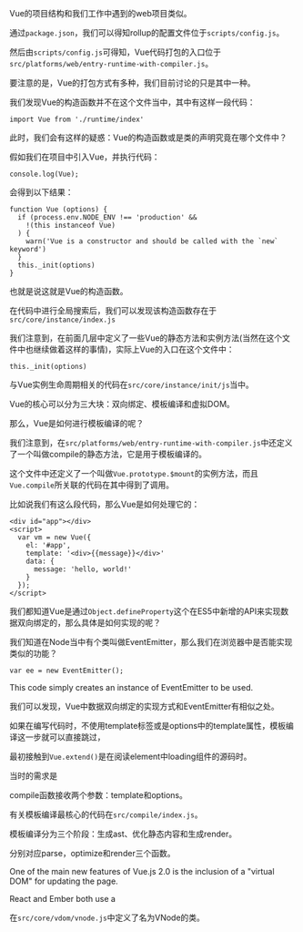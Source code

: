 Vue的项目结构和我们工作中遇到的web项目类似。

通过`package.json`，我们可以得知rollup的配置文件位于`scripts/config.js`。

然后由`scripts/config.js`可得知，Vue代码打包的入口位于`src/platforms/web/entry-runtime-with-compiler.js`。

要注意的是，Vue的打包方式有多种，我们目前讨论的只是其中一种。

我们发现Vue的构造函数并不在这个文件当中，其中有这样一段代码：

    import Vue from './runtime/index'

此时，我们会有这样的疑惑：Vue的构造函数或是类的声明究竟在哪个文件中？

假如我们在项目中引入Vue，并执行代码：

    console.log(Vue);
    
会得到以下结果：

    function Vue (options) {
      if (process.env.NODE_ENV !== 'production' &&
        !(this instanceof Vue)
      ) {
        warn('Vue is a constructor and should be called with the `new` keyword')
      }
      this._init(options)
    }
    
也就是说这就是Vue的构造函数。

在代码中进行全局搜索后，我们可以发现该构造函数存在于`src/core/instance/index.js`

我们注意到，在前面几层中定义了一些Vue的静态方法和实例方法(当然在这个文件中也继续做着这样的事情)，实际上Vue的入口在这个文件中：

    this._init(options)
    
与Vue实例生命周期相关的代码在`src/core/instance/init/js`当中。

Vue的核心可以分为三大块：双向绑定、模板编译和虚拟DOM。

那么，Vue是如何进行模板编译的呢？

我们注意到，在`src/platforms/web/entry-runtime-with-compiler.js`中还定义了一个叫做compile的静态方法，它是用于模板编译的。

这个文件中还定义了一个叫做`Vue.prototype.$mount`的实例方法，而且`Vue.compile`所关联的代码在其中得到了调用。

比如说我们有这么段代码，那么Vue是如何处理它的：

    <div id="app"></div>
    <script>
      var vm = new Vue({
        el: '#app',
        template: '<div>{{message}}</div>'
        data: {
          message: 'hello, world!'
        }
      });
    </script>
    
    
我们都知道Vue是通过`Object.defineProperty`这个在ES5中新增的API来实现数据双向绑定的，那么具体是如何实现的呢？

我们知道在Node当中有个类叫做EventEmitter，那么我们在浏览器中是否能实现类似的功能？

    var ee = new EventEmitter();
    
This code simply creates an instance of EventEmitter to be used.

我们可以发现，Vue中数据双向绑定的实现方式和EventEmitter有相似之处。

如果在编写代码时，不使用template标签或是options中的template属性，模板编译这一步就可以直接跳过，

最初接触到`Vue.extend()`是在阅读element中loading组件的源码时。

当时的需求是

compile函数接收两个参数：template和options。

有关模板编译最核心的代码在`src/compile/index.js`。

模板编译分为三个阶段：生成ast、优化静态内容和生成render。

分别对应parse，optimize和render三个函数。

One of the main new features of Vue.js 2.0 is the inclusion of a "virtual DOM" for updating the page.

React and Ember both use a 

在`src/core/vdom/vnode.js`中定义了名为VNode的类。

